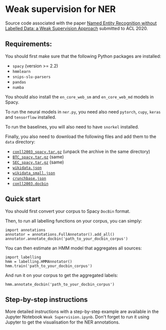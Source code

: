# Weak supervision for NER

Source code associated with the paper [Named Entity Recognition without Labelled Data: a Weak Supervision Approach](weak_supervision_for_NER_finalpaper.pdf) submitted to ACL 2020.

## Requirements:

You should first make sure that the following Python packages are installed:
- `spacy` (version >= 2.2)
- `hmmlearn`
- `snips-slu-parsers`
- `pandas`
- `numba`

You should also install the `en_core_web_sm` and `en_core_web_md` models in Spacy.

To run the neural models in `ner.py`, you need also need `pytorch`, `cupy`, `keras` and `tensorflow` installed. 

To run the baselines, you will also need to have `snorkel` installed.

Finally, you also need to download the following files and add them to the `data` directory:
- [`conll2003_spacy.tar.gz`](https://github.com/anonymous-NLP/weak-supervision-for-NER/releases/download/acl2020/conll2003_spacy.tar.gz) (unpack the archive in the same directory)
- [`BTC_spacy.tar.gz`](https://github.com/anonymous-NLP/weak-supervision-for-NER/releases/download/acl2020/SEC_spacy.tar.gz) (same)
- [`SEC_spacy.tar.gz`](https://github.com/anonymous-NLP/weak-supervision-for-NER/releases/download/acl2020/SEC_spacy.tar.gz) (same)
- [`wikidata.json`](https://github.com/anonymous-NLP/weak-supervision-for-NER/releases/download/acl2020/wikidata.json)
- [`wikidata_small.json`](https://github.com/anonymous-NLP/weak-supervision-for-NER/releases/download/acl2020/wikidata_small.json)
- [`crunchbase.json`](https://github.com/anonymous-NLP/weak-supervision-for-NER/releases/download/acl2020/crunchbase.json)
- [`conll2003.docbin`](https://github.com/anonymous-NLP/weak-supervision-for-NER/releases/download/acl2020/conll2003.docbin)

## Quick start

You should first convert your corpus to Spacy `DocBin` format.

Then, to run all labelling functions on your corpus, you can simply:

```
import annotations
annotator = annotations.FullAnnotator().add_all()
annotator.annotate_docbin('path_to_your_docbin_corpus')
```

You can then estimate an HMM model that aggregates all sources:

```
import labelling
hmm = labelling.HMMAnnotator()
hmm.train('path_to_your_docbin_corpus')
```

And run it on your corpus to get the aggregated labels:
```
hmm.annotate_docbin('path_to_your_docbin_corpus')
```

## Step-by-step instructions

More detailed instructions with a step-by-step example are available in the Jupyter Notebook `Weak Supervision.ipynb`. Don't forget to run it using Jupyter to get the visualisation for the NER annotations.

